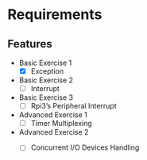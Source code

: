 # Requirements

## Features

- Basic Exercise 1
    - [x] Exception  
- Basic Exercise 2
    - [ ] Interrupt 
- Basic Exercise 3      
    - [ ] Rpi3’s Peripheral Interrupt  
- Advanced Exercise 1
    - [ ] Timer Multiplexing  
- Advanced Exercise 2
    - [ ] Concurrent I/O Devices Handling 

